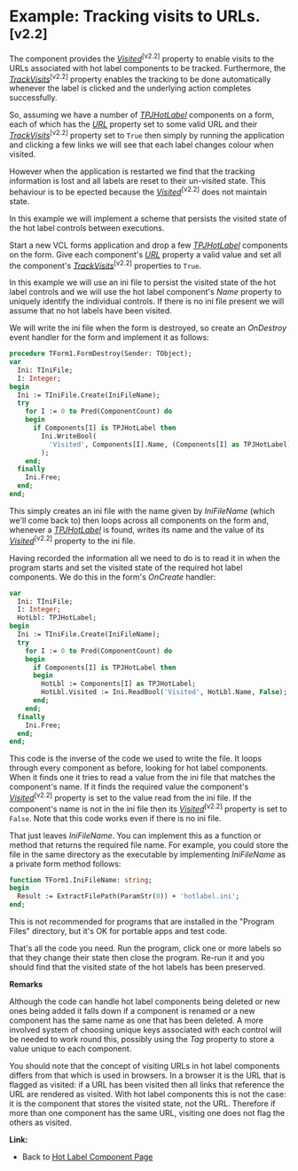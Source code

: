 # Example: Tracking visits to URLs.<sup>[v2.2]</sup> #

The component provides the _[Visited](../API/TPJHotLabel-Visited.md)_<sup>[v2.2]</sup> property to enable visits to the URLs associated with hot label components to be tracked. Furthermore, the _[TrackVisits](../API/TPJHotLabel-TrackVisits.md)_<sup>[v2.2]</sup> property enables the tracking to be done automatically whenever the label is clicked and the underlying action completes successfully.

So, assuming we have a number of _[TPJHotLabel](../API/TPJHotLabel.md)_ components on a form, each of which has the _[URL](../API/TPJHotLabel-URL.md)_ property set to some valid URL and their _[TrackVisits](../API/TPJHotLabel-TrackVisits.md)_<sup>[v2.2]</sup> property set to `True` then simply by running the application and clicking a few links we will see that each label changes colour when visited.

However when the application is restarted we find that the tracking information is lost and all labels are reset to their un-visited state. This behaviour is to be epected because the _[Visited](../API/TPJHotLabel-Visited.md)_<sup>[v2.2]</sup> does not maintain state.

In this example we will implement a scheme that persists the visited state of the hot label controls between executions.

Start a new VCL forms application and drop a few _[TPJHotLabel](../API/TPJHotLabel.md)_ components on the form. Give each component's _[URL](../API/TPJHotLabel-URL.md)_ property a valid value and set all the component's _[TrackVisits](../API/TPJHotLabel-TrackVisits.md)_<sup>[v2.2]</sup> properties to `True`.

In this example we will use an ini file to persist the visited state of the hot label controls and we will use the hot label component's _Name_ property to uniquely identify the individual controls. If there is no ini file present we will assume that no hot labels have been visited.

We will write the ini file when the form is destroyed, so create an _OnDestroy_ event handler for the form and implement it as follows:

```pascal
procedure TForm1.FormDestroy(Sender: TObject);
var
  Ini: TIniFile;
  I: Integer;
begin
  Ini := TIniFile.Create(IniFileName);
  try
    for I := 0 to Pred(ComponentCount) do
    begin
      if Components[I] is TPJHotLabel then
        Ini.WriteBool(
          'Visited', Components[I].Name, (Components[I] as TPJHotLabel).Visited
        );
    end;
  finally
    Ini.Free;
  end;
end;
```

This simply creates an ini file with the name given by _IniFileName_ (which we'll come back to) then loops across all components on the form and, whenever a _[TPJHotLabel](../API/TPJHotLabel.md)_ is found, writes its name and the value of its _[Visited](../API/TPJHotLabel-Visited.md)_<sup>[v2.2]</sup> property to the ini file.

Having recorded the information all we need to do is to read it in when the program starts and set the visited state of the required hot label components. We do this in the form's _OnCreate_ handler:

```pascal
var
  Ini: TIniFile;
  I: Integer;
  HotLbl: TPJHotLabel;
begin
  Ini := TIniFile.Create(IniFileName);
  try
    for I := 0 to Pred(ComponentCount) do
    begin
      if Components[I] is TPJHotLabel then
      begin
        HotLbl := Components[I] as TPJHotLabel;
        HotLbl.Visited := Ini.ReadBool('Visited', HotLbl.Name, False);
      end;
    end;
  finally
    Ini.Free;
  end;
end;
```

This code is the inverse of the code we used to write the file. It loops through every component as before, looking for hot label components. When it finds one it tries to read a value from the ini file that matches the component's name. If it finds the required value the component's _[Visited](../API/TPJHotLabel-Visited.md)_<sup>[v2.2]</sup> property is set to the value read from the ini file. If the component's name is not in the ini file then its _[Visited](../API/TPJHotLabel-Visited.md)_<sup>[v2.2]</sup> property is set to `False`. Note that this code works even if there is no ini file.

That just leaves _IniFileName_. You can implement this as a function or method that returns the required file name. For example, you could store the file in the same directory as the executable by implementing _IniFileName_ as a private form method follows:

```pascal
function TForm1.IniFileName: string;
begin
  Result := ExtractFilePath(ParamStr(0)) + 'hotlabel.ini';
end;
```

This is not recommended for programs that are installed in the "Program Files" directory, but it's OK for portable apps and test code.

That's all the code you need. Run the program, click one or more labels so that they change their state then close the program. Re-run it and you should find that the visited state of the hot labels has been preserved.

**Remarks**

Although the code can handle hot label components being deleted or new ones being added it falls down if a component is renamed or a new component has the same name as one that has been deleted. A more involved system of choosing unique keys associated with each control will be needed to work round this, possibly using the _Tag_ property to store a value unique to each component.

You should note that the concept of visiting URLs in hot label components differs from that which is used in browsers. In a browser it is the URL that is flagged as visited: if a URL has been visited then all links that reference the URL are rendered as visited. With hot label components this is not the case: it is the component that stores the visited state, not the URL. Therefore if more than one component has the same URL, visiting one does not flag the others as visited.

**Link:**

  * Back to [Hot Label Component Page](../../index.md)